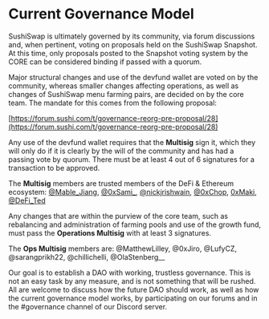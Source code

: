 # Current Governance Model

SushiSwap is ultimately governed by its community, via forum discussions and, when pertinent, voting on proposals held on the SushiSwap Snapshot. At this time, only proposals posted to the Snapshot voting system by the CORE can be considered binding if passed with a quorum.

Major structural changes and use of the devfund wallet are voted on by the community, whereas smaller changes affecting operations, as well as changes of SushiSwap menu farming pairs, are decided on by the core team. The mandate for this comes from the following proposal:

[https://forum.sushi.com/t/governance-reorg-pre-proposal/28](https://forum.sushi.com/t/governance-reorg-pre-proposal/28)

Any use of the devfund wallet requires that the **Multisig** sign it, which they will only do if it is clearly by the will of the community and has had a passing vote by quorum. There must be at least 4 out of 6 signatures for a transaction to be approved.

The **Multisig** members are trusted members of the DeFi & Ethereum ecosystem: [@Mable_Jiang](https://twitter.com/Mable_Jiang), [@0xSami\_](https://twitter.com/0xSami_), [@nickjrishwain](https://twitter.com/nickjrishwain), [@0xChop](https://twitter.com/0xChop), [0xMaki](https://twitter.com/0xMaki), [@DeFi_Ted](https://twitter.com/DeFi_Ted)

Any changes that are within the purview of the core team, such as rebalancing and administration of farming pools and use of the growth fund, must pass the **Operations Multisig** with at least 3 signatures.

The **Ops Multisig** members are: @MatthewLilley, @0xJiro, @LufyCZ, @sarangprikh22, @chillichelli, @OlaStenberg\_\_

Our goal is to establish a DAO with working, trustless governance. This is not an easy task by any measure, and is not something that will be rushed. All are welcome to discuss how the future DAO should work, as well as how the current governance model works, by participating on our forums and in the #governance channel of our Discord server.
